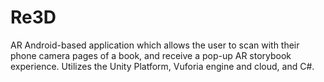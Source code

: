 # Re3D
AR Android-based application which allows the user to scan with their phone camera pages of a book, and receive a pop-up AR storybook experience. Utilizes the Unity Platform, Vuforia engine and cloud, and C#.  
